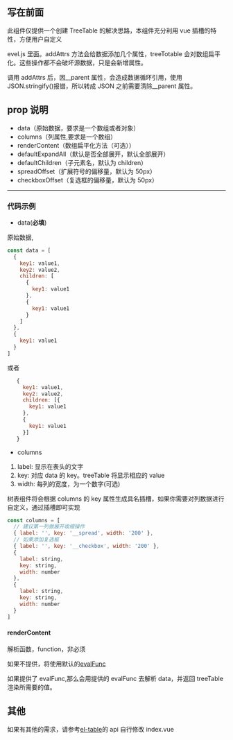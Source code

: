 ## 写在前面

此组件仅提供一个创建 TreeTable 的解决思路，本组件充分利用 vue 插槽的特性，方便用户自定义

evel.js 里面。addAttrs 方法会给数据添加几个属性，treeTotable 会对数组扁平化。这些操作都不会破坏源数据，只是会新增属性。

调用 addAttrs 后，因\_\_parent 属性，会造成数据循环引用，使用 JSON.stringify()报错，所以转成 JSON 之前需要清除\_\_parent 属性。

## prop 说明

- data（原始数据，要求是一个数组或者对象）
- columns（列属性,要求是一个数组）
- renderContent（数组扁平化方法（可选））
- defaultExpandAll（默认是否全部展开，默认全部展开）
- defaultChildren（子元素名，默认为 children）
- spreadOffset（扩展符号的偏移量，默认为 50px）
- checkboxOffset（复选框的偏移量，默认为 50px）

---

### 代码示例

- data(**必填**)

原始数据,

```js
const data = [
  {
    key1: value1,
    key2: value2,
    children: [
      {
        key1: value1
      },
      {
        key1: value1
      }
    ]
  },
  {
    key1: value1
  }
]
```

或者

```javascript
   {
     key1: value1,
     key2: value2,
     children: [{
       key1: value1
     },
     {
       key1: value1
     }]
   }
```

- columns

1. label: 显示在表头的文字
2. key: 对应 data 的 key。treeTable 将显示相应的 value
3. width: 每列的宽度，为一个数字(可选)

树表组件将会根据 columns 的 key 属性生成具名插槽，如果你需要对列数据进行自定义，通过插槽即可实现

```javascript
const columns = [
  // 建议第一列做展开收缩操作
  { label: '', key: '__spread', width: '200' },
  // 如果添加复选框
  { label: '', key: '__checkbox', width: '200' },
  {
    label: string,
    key: string,
    width: number
  },
  {
    label: string,
    key: string,
    width: number
  }
]
```

#### renderContent

解析函数，function，非必须

如果不提供，将使用默认的[evalFunc](./eval.js)

如果提供了 evalFunc,那么会用提供的 evalFunc 去解析 data，并返回 treeTable 渲染所需要的值。

## 其他

如果有其他的需求，请参考[el-table](http://element-cn.eleme.io/#/en-US/component/table)的 api 自行修改 index.vue
